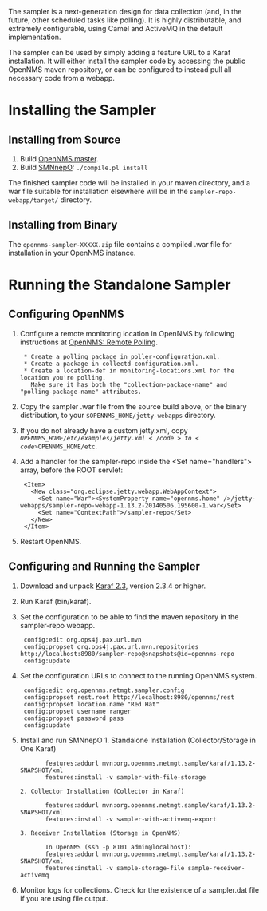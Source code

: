 The sampler is a next-generation design for data collection (and, in the future,
other scheduled tasks like polling).  It is highly distributable, and extremely
configurable, using Camel and ActiveMQ in the default implementation.

The sampler can be used by simply adding a feature URL to a Karaf installation.
It will either install the sampler code by accessing the public OpenNMS maven
repository, or can be configured to instead pull all necessary code from a
webapp.

Installing the Sampler
======================

Installing from Source
----------------------

1. Build [OpenNMS master](http://github.com/OpenNMS/opennms.git).
2. Build [SMNnepO](http://github.com/OpenNMS/smnnepo.git): <code>./compile.pl install</code>

The finished sampler code will be installed in your maven directory, and a war
file suitable for installation elsewhere will be in the
<code>sampler-repo-webapp/target/</code> directory.

Installing from Binary
----------------------

The <code>opennms-sampler-XXXXX.zip</code> file contains a compiled .war file
for installation in your OpenNMS instance.

Running the Standalone Sampler
==============================

Configuring OpenNMS
-------------------

1. Configure a remote monitoring location in OpenNMS by following instructions at [OpenNMS: Remote Polling](http://www.opennms.org/wiki/Remote_Polling).

        * Create a polling package in poller-configuration.xml.
        * Create a package in collectd-configuration.xml.
        * Create a location-def in monitoring-locations.xml for the location you're polling.
          Make sure it has both the "collection-package-name" and "polling-package-name" attributes.

2. Copy the sampler .war file from the source build above, or the binary distribution, to your <code>$OPENNMS\_HOME/jetty-webapps</code> directory.
3. If you do not already have a custom jetty.xml, copy <code>$OPENNMS\_HOME/etc/examples/jetty.xml</code> to <code>$OPENNMS\_HOME/etc</code>.
4. Add a handler for the sampler-repo inside the &lt;Set name="handlers"&gt; array, before the ROOT servlet:

        <Item>
          <New class="org.eclipse.jetty.webapp.WebAppContext">
            <Set name="War"><SystemProperty name="opennms.home" />/jetty-webapps/sampler-repo-webapp-1.13.2-20140506.195600-1.war</Set>
            <Set name="ContextPath">/sampler-repo</Set>
          </New>
        </Item>

5. Restart OpenNMS.

Configuring and Running the Sampler
-----------------------------------

1. Download and unpack [Karaf 2.3](http://karaf.apache.org/index/community/download.html), version 2.3.4 or higher.
2. Run Karaf (bin/karaf).
3. Set the configuration to be able to find the maven repository in the sampler-repo webapp.

        config:edit org.ops4j.pax.url.mvn
        config:propset org.ops4j.pax.url.mvn.repositories http://localhost:8980/sampler-repo@snapshots@id=opennms-repo
        config:update

4. Set the configuration URLs to connect to the running OpenNMS system.

        config:edit org.opennms.netmgt.sampler.config
        config:propset rest.root http://localhost:8980/opennms/rest
        config:propset location.name "Red Hat"
        config:propset username ranger
        config:propset password pass
        config:update

5. Install and run SMNnepO
       1. Standalone Installation (Collector/Storage in One Karaf)

              features:addurl mvn:org.opennms.netmgt.sample/karaf/1.13.2-SNAPSHOT/xml
              features:install -v sampler-with-file-storage
              
       2. Collector Installation (Collector in Karaf)

              features:addurl mvn:org.opennms.netmgt.sample/karaf/1.13.2-SNAPSHOT/xml
              features:install -v sampler-with-activemq-export
              
       3. Receiver Installation (Storage in OpenNMS)

              In OpenNMS (ssh -p 8101 admin@localhost):
              features:addurl mvn:org.opennms.netmgt.sample/karaf/1.13.2-SNAPSHOT/xml
              features:install -v sample-storage-file sample-receiver-activemq

6. Monitor logs for collections. Check for the existence of a sampler.dat file if you are using file output.
